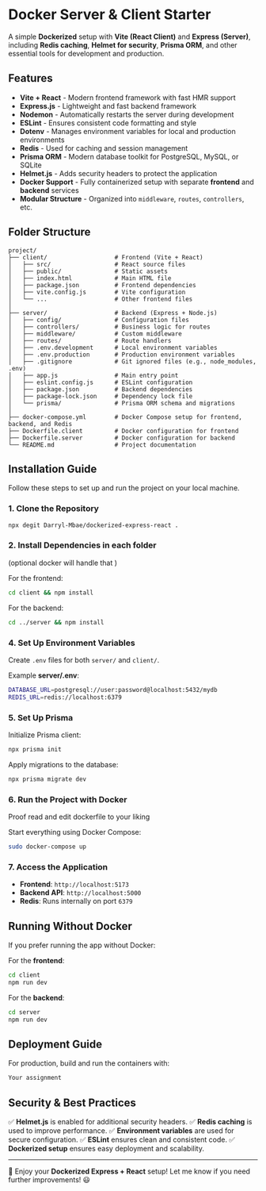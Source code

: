 # Docker Server & Client Starter

A simple **Dockerized** setup with **Vite (React Client)** and **Express (Server)**, including **Redis caching**, **Helmet for security**, **Prisma ORM**, and other essential tools for development and production.

## Features

- **Vite + React** - Modern frontend framework with fast HMR support
- **Express.js** - Lightweight and fast backend framework
- **Nodemon** - Automatically restarts the server during development
- **ESLint** - Ensures consistent code formatting and style
- **Dotenv** - Manages environment variables for local and production environments
- **Redis** - Used for caching and session management
- **Prisma ORM** - Modern database toolkit for PostgreSQL, MySQL, or SQLite
- **Helmet.js** - Adds security headers to protect the application
- **Docker Support** - Fully containerized setup with separate **frontend** and **backend** services
- **Modular Structure** - Organized into `middleware`, `routes`, `controllers`, etc.

## Folder Structure

```
project/
├── client/                   # Frontend (Vite + React)
│   ├── src/                  # React source files
│   ├── public/               # Static assets
│   ├── index.html            # Main HTML file
│   ├── package.json          # Frontend dependencies
│   ├── vite.config.js        # Vite configuration
│   └── ...                   # Other frontend files
│
├── server/                   # Backend (Express + Node.js)
│   ├── config/               # Configuration files
│   ├── controllers/          # Business logic for routes
│   ├── middleware/           # Custom middleware
│   ├── routes/               # Route handlers
│   ├── .env.development      # Local environment variables
│   ├── .env.production       # Production environment variables
│   ├── .gitignore            # Git ignored files (e.g., node_modules, .env)
│   ├── app.js                # Main entry point
│   ├── eslint.config.js      # ESLint configuration
│   ├── package.json          # Backend dependencies
│   ├── package-lock.json     # Dependency lock file
│   └── prisma/               # Prisma ORM schema and migrations
│
├── docker-compose.yml        # Docker Compose setup for frontend, backend, and Redis
├── Dockerfile.client         # Docker configuration for frontend
├── Dockerfile.server         # Docker configuration for backend
└── README.md                 # Project documentation
```

## Installation Guide

Follow these steps to set up and run the project on your local machine.

### 1. Clone the Repository
```sh
npx degit Darryl-Mbae/dockerized-express-react .
```


### 2. Install Dependencies in  each folder
 (optional docker will handle that )
 
For the frontend:
```sh
cd client && npm install
```
For the backend:
```sh
cd ../server && npm install
```

### 4. Set Up Environment Variables
Create `.env` files for both `server/` and `client/`.

Example **server/.env**:
```sh
DATABASE_URL=postgresql://user:password@localhost:5432/mydb
REDIS_URL=redis://localhost:6379
```

### 5. Set Up Prisma
Initialize Prisma client:
```sh
npx prisma init
```
Apply migrations to the database:
```sh
npx prisma migrate dev
```

### 6. Run the Project with Docker 
Proof read and  edit dockerfile to your liking

Start everything using Docker Compose:
```sh
sudo docker-compose up 
```


### 7. Access the Application
- **Frontend**: `http://localhost:5173`
- **Backend API**: `http://localhost:5000`
- **Redis**: Runs internally on port `6379`

## Running Without Docker
If you prefer running the app without Docker:

For the **frontend**:
```sh
cd client
npm run dev
```

For the **backend**:
```sh
cd server
npm run dev
```

## Deployment Guide
For production, build and run the containers with:
```sh
Your assignment 
```

## Security & Best Practices
✅ **Helmet.js** is enabled for additional security headers.
✅ **Redis caching** is used to improve performance.
✅ **Environment variables** are used for secure configuration.
✅ **ESLint** ensures clean and consistent code.
✅ **Dockerized setup** ensures easy deployment and scalability.

---

🚀 Enjoy your **Dockerized Express + React** setup! Let me know if you need further improvements! 😃

